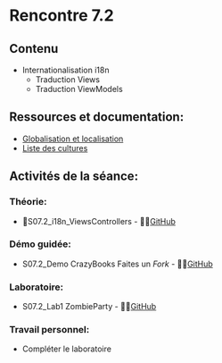 # Rencontre 7.2

## Contenu
- Internationalisation i18n 
  - Traduction Views
  - Traduction ViewModels

## Ressources et documentation: 
- [Globalisation et localisation](https://docs.microsoft.com/en-us/aspnet/core/fundamentals/localization?view=aspnetcore-5.0) 
- [Liste des cultures](https://docwiki.embarcadero.com/RADStudio/Sydney/en/Language_Culture_Names,_Codes,_and_ISO_Values)

## Activités de la séance: 

### Théorie:  
- 🔗S07.2_i18n_ViewsControllers - 🔗‍💥[GitHub](BRISE)

### Démo guidée:
- S07.2_Demo CrazyBooks Faites un *Fork* - 🔗‍💥[GitHub](BRISE)
### Laboratoire:  
- S07.2_Lab1 ZombieParty - 🔗‍💥[GitHub](BRISE)
 
### Travail personnel:
- Compléter le laboratoire 